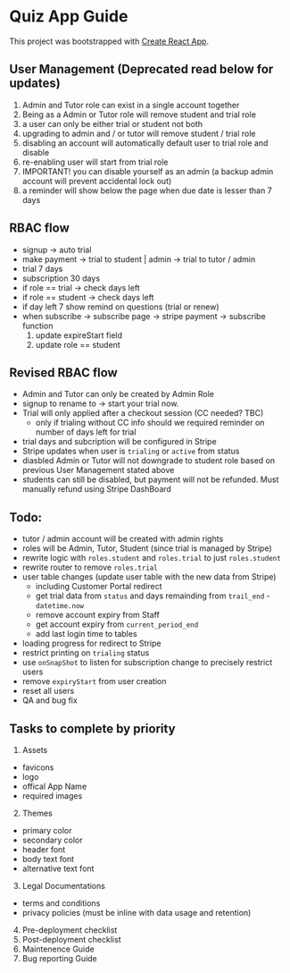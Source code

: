 # Quiz App Guide

This project was bootstrapped with [Create React App](https://github.com/facebook/create-react-app).

## User Management (Deprecated read below for updates)

1. Admin and Tutor role can exist in a single account together
2. Being as a Admin or Tutor role will remove student and trial role
3. a user can only be either trial or student not both
4. upgrading to admin and / or tutor will remove student / trial role
5. disabling an account will automatically default user to trial role and disable
6. re-enabling user will start from trial role
7. IMPORTANT! you can disable yourself as an admin (a backup admin account will prevent accidental lock out)
8. a reminder will show below the page when due date is lesser than 7 days

## RBAC flow

- signup -> auto trial
- make payment -> trial to student | admin -> trial to tutor / admin
- trial 7 days
- subscription 30 days
- if role == trial -> check days left
- if role == student -> check days left
- if day left 7 show remind on questions (trial or renew)
- when subscribe -> subscribe page -> stripe payment -> subscribe function
  1. update expireStart field
  2. update role == student

## Revised RBAC flow

- Admin and Tutor can only be created by Admin Role
- signup to rename to -> start your trial now.
- Trial will only applied after a checkout session (CC needed? TBC)
  - only if trialing without CC info should we required reminder on number of days left for trial
- trial days and subcription will be configured in Stripe
- Stripe updates when user is `trialing` or `active` from status
- diasbled Admin or Tutor will not downgrade to student role based on previous User Management stated above
- students can still be disabled, but payment will not be refunded. Must manually refund using Stripe DashBoard

## Todo:

- tutor / admin account will be created with admin rights
- roles will be Admin, Tutor, Student (since trial is managed by Stripe)
- rewrite logic with `roles.student` and `roles.trial` to just `roles.student`
- rewrite router to remove `roles.trial`
- user table changes (update user table with the new data from Stripe)
  - including Customer Portal redirect
  - get trial data from `status` and days remainding from `trail_end` - `datetime.now`
  - remove account expiry from Staff
  - get account expiry from `current_period_end`
  - add last login time to tables
- loading progress for redirect to Stripe
- restrict printing on `trialing` status
- use `onSnapShot` to listen for subscription change to precisely restrict users
- remove `expiryStart` from user creation
- reset all users
- QA and bug fix

## Tasks to complete by priority

1. Assets

- favicons
- logo
- offical App Name
- required images

2. Themes

- primary color
- secondary color
- header font
- body text font
- alternative text font

3. Legal Documentations

- terms and conditions
- privacy policies (must be inline with data usage and retention)

4. Pre-deployment checklist
5. Post-deployment checklist
6. Maintenence Guide
7. Bug reporting Guide
